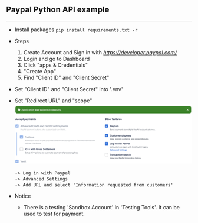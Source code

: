 ## Paypal Python API example
---

* Install packages
`pip install requirements.txt -r`

* Steps 
  1. Create Account and Sign in with *https://developer.paypal.com/*
  2. Login and go to Dashboard
  3. Click "apps & Credentials"
  4. "Create App"
  5. Find "Client ID" and "Client Secret"


* Set "Client ID" and "Client Secret" into '.env'

* Set "Redirect URL" and "scope"
  ![image](https://github.com/JoliLin/paypal_example/blob/main/img/paypal_set_redirect.png)

  ```
  -> Log in with Paypal
  -> Advanced Settings
  -> Add URL and select 'Information requested from customers'
  ```

* Notice
  * There is a testing 'Sandbox Account' in 'Testing Tools'. It can be used to test for payment.
